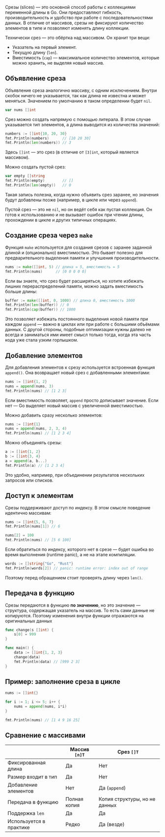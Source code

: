 Срезы (slices) — это основной способ работы с коллекциями переменной длины в Go. Они предоставляют гибкость, производительность и удобство при работе с последовательностями данных. В отличие от массивов, срезы не фиксируют количество элементов в типе и позволяют изменять длину коллекции.

Технически срез — это обёртка над массивом. Он хранит три вещи:

- Указатель на первый элемент.
- Текущую длину (`len`).
- Вместимость (`cap`) — максимальное количество элементов, которые можно хранить, не выделяя новый массив.

## Объявление среза

Объявление среза аналогично массиву, с одним исключением. Внутри скобок ничего не указывается, так как длина не известна и может меняться. Значением по умолчанию в таком определении будет `nil`.

```go
var nums []int
```

Срез можно создать напрямую с помощью литерала. В этом случае указывается тип элементов, а длина выводится из количества значений:

```go
numbers := []int{10, 20, 30}
fmt.Println(numbers)      // [10 20 30]
fmt.Println(len(numbers)) // 3
```

Здесь `[]int` — это срез (в отличие от `[3]int`, который является массивом).

Можно создать пустой срез:

```go
var empty []string
fmt.Println(empty)        // []
fmt.Println(len(empty))   // 0
```

Такая запись полезна, когда нужно объявить срез заранее, но значения будут добавлены позже (например, в цикле или через `append`).

Пустой срез — это не `nil`, но он ведёт себя как пустая коллекция. Он готов к использованию и не вызывает ошибок при чтении длины, прохождении в цикле и других типичных операциях.

## Создание среза через `make`

Функция `make` используется для создания срезов с заранее заданной длиной и (опционально) вместимостью. Это бывает полезно для предварительного выделения памяти и улучшения производительности.

```go
nums := make([]int, 5) // длина = 5, вместимость = 5
fmt.Println(nums)      // [0 0 0 0 0]
```

Если вы знаете, что срез будет расширяться, но хотите избежать лишних перераспределений памяти, можно задать вместимость больше длины:

```go
buffer := make([]int, 0, 1000) // длина 0, вместимость 1000
fmt.Println(len(buffer)) // 0
fmt.Println(cap(buffer)) // 1000
```

Это позволяет избежать постоянного выделения новой памяти при каждом `append` — важно в циклах или при работе с большими объёмами данных. С другой стороны, подобные оптимизации нужны далеко не всегда и заниматься ими имеет смысл только тогда, когда эта часть кода уже стала узким горлышком.

## Добавление элементов

Для добавления элементов к срезу используется встроенная функция `append()`. Она возвращает новый срез с добавленными элементами:

```go
nums := []int{1, 2}
nums = append(nums, 3)
fmt.Println(nums) // [1 2 3]
```

Если вместимость позволяет, `append` просто дописывает значение. Если нет — Go выделяет новый массив с увеличенной вместимостью.

Можно добавить сразу несколько элементов:

```go
nums := []int{1}
nums = append(nums, 2, 3, 4)
fmt.Println(nums) // [1 2 3 4]
```

Можно объединять срезы:

```go
a := []int{1, 2}
b := []int{3, 4}
a = append(a, b...)
fmt.Println(a) // [1 2 3 4]
```


Это удобно, например, при объединении результатов нескольких запросов или списков.

## Доступ к элементам

Срезы поддерживают доступ по индексу. В этом смысле поведение идентично массивам:

```go
nums := []int{5, 6, 7}
fmt.Println(nums[1]) // 6

nums[2] = 100
fmt.Println(nums) // [5 6 100]
```

Если обратиться по индексу, которого нет в срезе — будет ошибка во время выполнения (runtime panic), а не на этапе компиляции.

```go
words := []string{"Go", "Rust"}
fmt.Println(words[2]) // panic: runtime error: index out of range
```

Поэтому перед обращением стоит проверять длину через `len()`.

## Передача в функцию

Срезы передаются в функцию **по значению**, но это значение — структура, содержащая указатель на массив. То есть сами данные не копируются. Поэтому изменения внутри функции отражаются на оригинальных данных

```go
func change(s []int) {
	s[0] = 999
}

func main() {
	data := []int{1, 2, 3}
	change(data)
	fmt.Println(data) // [999 2 3]
}
```

## Пример: заполнение среза в цикле

```go
nums := []int{}

for i := 1; i <= 5; i++ {
	nums = append(nums, i*i)
}

fmt.Println(nums) // [1 4 9 16 25]
```

## Сравнение с массивами


|                      | Массив `[n]T`           | Срез `[]T`                     |
|----------------------|--------------------------|--------------------------------|
| Фиксированная длина  | Да                       | Нет                            |
| Размер входит в тип  | Да                       | Нет                            |
| Добавление элементов | Нет                      | Да (`append`)                  |
| Передача в функцию   | Полная копия             | Копия структуры, но не данных  |
| Поддержка `len`      | Да                       | Да                             |
| Используется в практике | Редко                 | Да (везде)                     |

